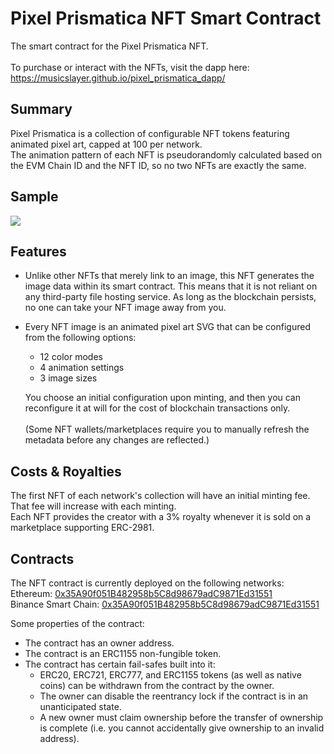 # Pixel Prismatica NFT Smart Contract
The smart contract for the Pixel Prismatica NFT.<br/><br/>
To purchase or interact with the NFTs, visit the dapp here:<br/>
https://musicslayer.github.io/pixel_prismatica_dapp/

## Summary
Pixel Prismatica is a collection of configurable NFT tokens featuring animated pixel art, capped at 100 per network.<br/>
The animation pattern of each NFT is pseudorandomly calculated based on the EVM Chain ID and the NFT ID, so no two NFTs are exactly the same.

## Sample
![](https://musicslayer.github.io/pixel_prismatica_dapp/svg/rainbow_light.svg)

## Features
- Unlike other NFTs that merely link to an image, this NFT generates the image data within its smart contract. This means that it is not reliant on any third-party file hosting service. As long as the blockchain persists, no one can take your NFT image away from you.
- Every NFT image is an animated pixel art SVG that can be configured from the following options:
  - 12 color modes
  - 4 animation settings
  - 3 image sizes

  You choose an initial configuration upon minting, and then you can reconfigure it at will for the cost of blockchain transactions only.<br/><br/>
  (Some NFT wallets/marketplaces require you to manually refresh the metadata before any changes are reflected.)

## Costs & Royalties
The first NFT of each network's collection will have an initial minting fee. That fee will increase with each minting.<br/>
Each NFT provides the creator with a 3% royalty whenever it is sold on a marketplace supporting ERC-2981.

## Contracts
The NFT contract is currently deployed on the following networks:<br/>
Ethereum: [0x35A90f051B482958b5C8d98679adC9871Ed31551](https://etherscan.io/address/0x35A90f051B482958b5C8d98679adC9871Ed31551)<br/>
Binance Smart Chain: [0x35A90f051B482958b5C8d98679adC9871Ed31551](https://bscscan.com/address/0x35A90f051B482958b5C8d98679adC9871Ed31551)

Some properties of the contract:
- The contract has an owner address.
- The contract is an ERC1155 non-fungible token.
- The contract has certain fail-safes built into it:
  - ERC20, ERC721, ERC777, and ERC1155 tokens (as well as native coins) can be withdrawn from the contract by the owner.
  - The owner can disable the reentrancy lock if the contract is in an unanticipated state.
  - A new owner must claim ownership before the transfer of ownership is complete (i.e. you cannot accidentally give ownership to an invalid address).
